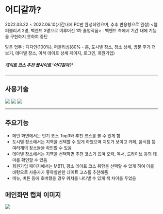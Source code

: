 # <b>어디갈까?</b>
2022.03.22 ~ 2022.06.10(기간내에 PC만 완성하였으며, 추후 반응형으로 완성)
<웹퍼블리셔 2명, 백엔드 3명으로 이루어진 1차 졸업작품> : 백엔드 측에서 기간 내에 기능을 구현하지 못하여 중단

맡은 업무 : 디자인(100%), 퍼블리싱(80% - 홈, 도시별 장소, 장소 상세, 방문 후기 더보기, 테마별 장소, 이색 데이트 상세 페이지, 로그인, 회원가입)

##### 데이트 코스 추천 웹사이트 '어디갈까?'
----
## **사용기술**
<img src="https://img.shields.io/badge/html-e34f26?style=for-the-badge&logo=html5&logoColor=white">
<img src="https://img.shields.io/badge/css-1572b6?style=for-the-badge&logo=css3&logoColor=white">
<img src="https://img.shields.io/badge/github-181717?style=for-the-badge&logo=github&logoColor=white">

-----
## 주요기능
- 메인 화면에서는 인기 코스 Top3와 추천 코스를 볼 수 있게 함
- 도시별 장소에서는 지역을 선택할 수 있게 하였으며 지도가 보이고 카페, 음식점 등 여러개의 장소들을 확인할 수 있음 
- 테마별 장소에서는 지역을 선택하면 추천 코스가 뜨며 오락, 독서, 드라이브 등의 테마를 확인할 수 있음
- 회원가입 페이지에서는 MBTI, 평소 데이트 코스 취향을 선택할 수 있게 하여 이를 바탕으로 사용자가 좋아할만한 데이트 코스를 추천해줌
- 메뉴, 버튼 등에 호버했을 경우 위치를 나타낼 수 있게 색 차이를 두었음

## 메인화면 캡쳐 이미지
<img src="https://user-images.githubusercontent.com/79895994/153636223-154f4784-a016-463d-bf32-846ec08fa58a.jpg" />

